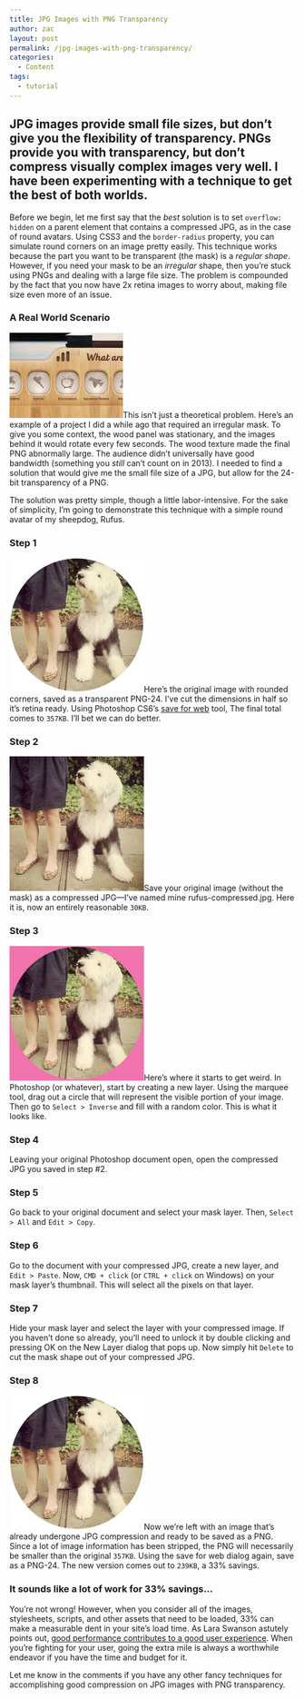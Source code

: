 ```yaml
---
title: JPG Images with PNG Transparency
author: zac
layout: post
permalink: /jpg-images-with-png-transparency/
categories:
  - Content
tags:
  - tutorial
---
```

## JPG images provide small file sizes, but don&#8217;t give you the flexibility of transparency. PNGs provide you with transparency, but don&#8217;t compress visually complex images very well. I have been experimenting with a technique to get the best of both worlds.

Before we begin, let me first say that the *best* solution is to set `overflow: hidden` on a parent element that contains a compressed JPG, as in the case of round avatars. Using CSS3 and the `border-radius` property, you can simulate round corners on an image pretty easily. This technique works because the part you want to be transparent (the mask) is a *regular shape*. However, if you need your mask to be an *irregular* shape, then you&#8217;re stuck using PNGs and dealing with a large file size. The problem is compounded by the fact that you now have 2x retina images to worry about, making file size even more of an issue.

### A Real World Scenario

<img class="alignright size-full wp-image-379" alt="Wood panel with PNG transparency" src="/images/what-are-you-into.png" width="200" height="150" />This isn&#8217;t just a theoretical problem. Here&#8217;s an example of a project I did a while ago that required an irregular mask. To give you some context, the wood panel was stationary, and the images behind it would rotate every few seconds. The wood texture made the final PNG abnormally large. The audience didn&#8217;t universally have good bandwidth (something you *still* can&#8217;t count on in 2013). I needed to find a solution that would give me the small file size of a JPG, but allow for the 24-bit transparency of a PNG.

The solution was pretty simple, though a little labor-intensive. For the sake of simplicity, I&#8217;m going to demonstrate this technique with a simple round avatar of my sheepdog, Rufus.

### Step 1

<img class="alignright size-full wp-image-384" alt="ruf-s2" src="/images/ruf-s2.png" width="237" height="237" />Here&#8217;s the original image with rounded corners, saved as a transparent PNG-24. I&#8217;ve cut the dimensions in half so it&#8217;s retina ready. Using Photoshop CS6&#8217;s [save for web][1] tool, The final total comes to `357KB`. I&#8217;ll bet we can do better.

<h3 style="clear: both;">
  <strong>Step 2</strong>
</h3>

<img class="alignright size-full wp-image-396" alt="ruf-s3" src="/images/ruf-s31.jpg" width="237" height="237" />Save your original image (without the mask) as a compressed JPG—I&#8217;ve named mine rufus-compressed.jpg. Here it is, now an entirely reasonable `30KB`.

<h3 style="clear: both;">
  Step 3
</h3>

<img class="alignright size-full wp-image-392" alt="ruf-s4" src="/images/ruf-s4.jpg" width="237" height="237" />Here&#8217;s where it starts to get weird. In Photoshop (or whatever), start by creating a new layer. Using the marquee tool, drag out a circle that will represent the visible portion of your image. Then go to `Select > Inverse` and fill with a random color. This is what it looks like.

<h3 style="clear: both;">
  Step 4
</h3>

Leaving your original Photoshop document open, open the compressed JPG you saved in step #2.

### Step 5

Go back to your original document and select your mask layer. Then, `Select > All` and `Edit > Copy`.

### Step 6

Go to the document with your compressed JPG, create a new layer, and `Edit > Paste`. Now, `CMD + click` (or `CTRL + click` on Windows) on your mask layer&#8217;s thumbnail. This will select all the pixels on that layer.

### Step 7

Hide your mask layer and select the layer with your compressed image. If you haven&#8217;t done so already, you&#8217;ll need to unlock it by double clicking and pressing OK on the New Layer dialog that pops up. Now simply hit `Delete` to cut the mask shape out of your compressed JPG.

### Step 8

<img class="alignright size-full wp-image-397" alt="ruf-s5" src="/images/ruf-s5.png" width="237" height="237" />Now we&#8217;re left with an image that&#8217;s already undergone JPG compression and ready to be saved as a PNG. Since a lot of image information has been stripped, the PNG will necessarily be smaller than the original `357KB`. Using the save for web dialog again, save as a PNG-24. The new version comes out to `239KB`, a 33% savings.

<h3 style="clear: both;">
  It sounds like a lot of work for 33% savings…
</h3>

You&#8217;re not wrong! However, when you consider all of the images, stylesheets, scripts, and other assets that need to be loaded, 33% can make a measurable dent in your site&#8217;s load time. As Lara Swanson astutely points out, [good performance contributes to a good user experience][2]. When you&#8217;re fighting for your user, going the extra mile is always a worthwhile endeavor if you have the time and budget for it.

Let me know in the comments if you have any other fancy techniques for accomplishing good compression on JPG images with PNG transparency.

 [1]: http://saveforwebclaws.com/
 [2]: http://alistapart.com/article/improving-ux-through-front-end-performance